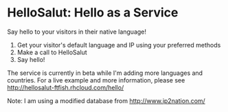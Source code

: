 HelloSalut: Hello as a Service
==============================

Say hello to your visitors in their native language!

1. Get your visitor's default language and IP using your preferred methods
2. Make a call to HelloSalut
3. Say hello!

The service is currently in beta while I'm adding more languages and countries. For a live example and more information, please see http://hellosalut-ftfish.rhcloud.com/hello/

Note: I am using a modified database from http://www.ip2nation.com/
